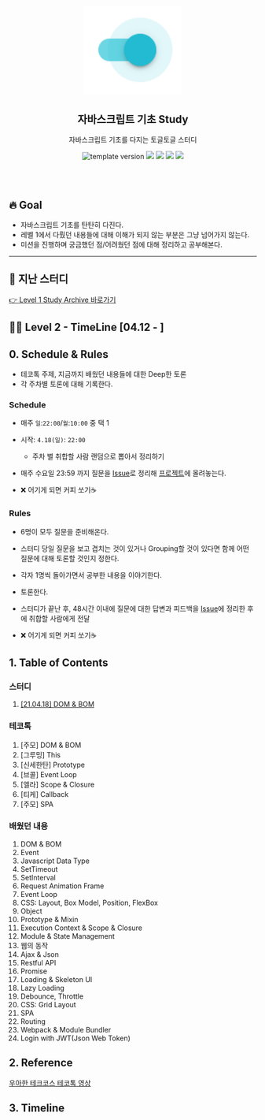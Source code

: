 <p align="middle" >
  <img width="200px;" src="./src/images/toggle-toggle.png"/>
</p>
<h2 align="middle">자바스크립트 기초 Study</h2>
<p align="middle">자바스크립트 기초를 다지는 토글토글 스터디</p>
<p align="middle">
<img src="https://img.shields.io/badge/version-1.0.0-blue?style=flat-square" alt="template version"/>
<img src="https://img.shields.io/badge/language-html-red.svg?style=flat-square"/>
<img src="https://img.shields.io/badge/language-css-blue.svg?style=flat-square"/>
<img src="https://img.shields.io/badge/language-js-yellow.svg?style=flat-square"/>
<a href="https://github.com/daybrush/moveable/blob/master/LICENSE" target="_blank">
  <img src="https://img.shields.io/github/license/daybrush/moveable.svg?style=flat-square&label=license&color=08CE5D"/>
  </a>
</p>
<br/>
<br/>

## 🔥 Goal

- 자바스크립트 기초를 탄탄히 다진다.
- 레벨 1에서 다뤘던 내용들에 대해 이해가 되지 않는 부분은 그냥 넘어가지 않는다.
- 미션을 진행하며 궁금했던 점/어려웠던 점에 대해 정리하고 공부해본다.

---

## 🧡 지난 스터디

<a href="./Level 1 /README.md">👉 Level 1 Study Archive 바로가기 </a>

## 🐛🐛 Level 2 - TimeLine [04.12 - ]

## 0. Schedule & Rules

- 테코톡 주제, 지금까지 배웠던 내용들에 대한 Deep한 토론
- 각 주차별 토론에 대해 기록한다.

### Schedule 
- 매주 `일`:`22:00`/`월`:`10:00`  중 택 1
- 시작: `4.18(일)`: `22:00`
  - 주차 별 취합할 사람 랜덤으로 뽑아서 정리하기

- 매주 수요일 23:59 까지 질문을 [Issue](https://github.com/toggle-toggle/javascript-basic/issues)로 정리해 [프로젝트](https://github.com/toggle-toggle/javascript-basic/projects/1)에 올려놓는다.
- ❌ 어기게 되면 커피 쏘기☕️



### Rules
- 6명이 모두 질문을 준비해온다.
- 스터디 당일 질문을 보고 겹치는 것이 있거나 Grouping할 것이 있다면 함께 어떤 질문에 대해 토론할 것인지 정한다.
- 각자 1명씩 돌아가면서 공부한 내용을 이야기한다.
- 토론한다.

- 스터디가 끝난 후, 48시간 이내에 질문에 대한 답변과 피드백을 [Issue](https://github.com/toggle-toggle/javascript-basic/issues)에 정리한 후에 취합할 사람에게 전달
- ❌ 어기게 되면 커피 쏘기☕️


## 1. Table of Contents

### 스터디
1. [[21.04.18] DOM & BOM](https://github.com/toggle-toggle/javascript-basic/blob/master/Level%202/%5B0418%5D_DOM_&_BOM.md)

### 테코톡

1. [주모] DOM & BOM
2. [그루밍] This
3. [신세한탄] Prototype
4. [브콜] Event Loop
5. [엘라] Scope & Closure
6. [티케] Callback
7. [주모] SPA

### 배웠던 내용

1. DOM & BOM
2. Event
3. Javascript Data Type
4. SetTimeout
5. SetInterval
6. Request Animation Frame
7. Event Loop
8. CSS: Layout, Box Model, Position, FlexBox
9. Object
10. Prototype & Mixin
11. Execution Context & Scope & Closure
12. Module & State Management
13. 웹의 동작
14. Ajax & Json
15. Restful API
16. Promise
17. Loading & Skeleton UI
18. Lazy Loading
19. Debounce, Throttle
20. CSS: Grid Layout
21. SPA
22. Routing
23. Webpack & Module Bundler
24. Login with JWT(Json Web Token)

## 2. Reference

[우아한 테크코스 테코톡 영상](https://www.youtube.com/playlist?list=PLgXGHBqgT2TvpJ_p9L_yZKPifgdBOzdVH)

## 3. Timeline
